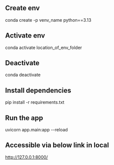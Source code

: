 ## Create env
conda create -p venv_name python==3.13

## Activate env
conda activate location_of_env_folder

## Deactivate 
conda deactivate

## Install dependencies
pip install -r requirements.txt

## Run the app
uvicorn app.main:app --reload

## Accessible via below link in local
http://127.0.0.1:8000/